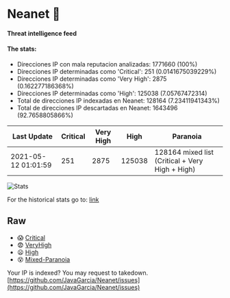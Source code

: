 # Neanet :hocho:
#### Threat intelligence feed
#### The stats:

- Direcciones IP con mala reputacion analizadas: 1771660 (100%)
- Direcciones IP determinadas como 'Critical':  251 (0.0141675039229%)
- Direcciones IP determinadas como 'Very High':  2875 (0.162277186368%)
- Direcciones IP determinadas como 'High':  125038 (7.05767472314)
- Total de direcciones IP indexadas en Neanet:  128164 (7.23411941343%)
- Total de direcciones IP descartadas en Neanet:  1643496 (92.7658805866%)

| Last Update | Critical | Very High | High | Paranoia |
| --- | --- | --- | --- | --- |
| 2021-05-12 01:01:59 | 251 | 2875 | 125038 | 128164 mixed list (Critical + Very High + High)|

![Stats](https://docs.google.com/spreadsheets/d/e/2PACX-1vSnaNMIXVabIpDJjufMlzH7poXnshF3mgd8Is1g9ytUEzVsP5my4Trn8f-xkoLLQ38xpL3HtmUexLo6/pubchart?oid=501124687&format=image)

For the historical stats go to: [link](/stats.csv)
## Raw
- :scream: [Critical](https://raw.githubusercontent.com/JavaGarcia/Neanet/master/blacklists/neanet_critical.txt)
- :fearful: [VeryHigh](https://raw.githubusercontent.com/JavaGarcia/Neanet/master/blacklists/neanet_veryHigh.txtt)
- :frowning: [High](https://raw.githubusercontent.com/JavaGarcia/Neanet/master/blacklists/neanet_high.txt)
- :dizzy_face: [Mixed-Paranoia](https://raw.githubusercontent.com/JavaGarcia/Neanet/master/blacklists/neanet_all.txt)


Your IP is indexed? You may request to takedown. [https://github.com/JavaGarcia/Neanet/issues](https://github.com/JavaGarcia/Neanet/issues)




























































































































































































































































































































































































































































































































































































































































































































































































































































































































































































































































































































































































































































































































































































































































































































































































































































































































































































































































































































































































































































































































































































































































































































































































































































































































































































































































































































































































































































































































































































































































































































































































































































































































































































































































































































































































































































































































































































































































































































































































































































































































































































































































































































































































































































































































































































































































































































































































































































































































































































































































































































































































































































































































































































































































































































































































































































































































































































































































































































































































































































































































































































































































































































































































































































































